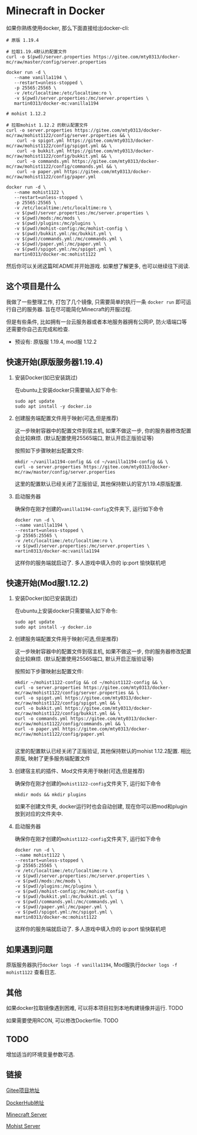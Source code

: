 # Minecraft in Docker

如果你熟练使用docker, 那么下面直接给出docker-cli:

```
# 原版 1.19.4

# 拉取1.19.4默认的配置文件
curl -o $(pwd)/server.properties https://gitee.com/mty0313/docker-mc/raw/master/config/server.properties

docker run -d \
   --name vanilla1194 \
   --restart=unless-stopped \
   -p 25565:25565 \
   -v /etc/localtime:/etc/localtime:ro \
   -v $(pwd)/server.properties:/mc/server.properties \
   martin0313/docker-mc:vanilla1194

# mohist 1.12.2

# 拉取mohist 1.12.2 的默认配置文件
curl -o server.properties https://gitee.com/mty0313/docker-mc/raw/mohist1122/config/server.properties && \
	curl -o spigot.yml https://gitee.com/mty0313/docker-mc/raw/mohist1122/config/spigot.yml && \
	curl -o bukkit.yml https://gitee.com/mty0313/docker-mc/raw/mohist1122/config/bukkit.yml && \
	curl -o commands.yml https://gitee.com/mty0313/docker-mc/raw/mohist1122/config/commands.yml && \
	curl -o paper.yml https://gitee.com/mty0313/docker-mc/raw/mohist1122/config/paper.yml

docker run -d \
   --name mohist1122 \
   --restart=unless-stopped \
   -p 25565:25565 \
   -v /etc/localtime:/etc/localtime:ro \
   -v $(pwd)/server.properties:/mc/server.properties \
   -v $(pwd)/mods:/mc/mods \
   -v $(pwd)/plugins:/mc/plugins \
   -v $(pwd)/mohist-config:/mc/mohist-config \
   -v $(pwd)/bukkit.yml:/mc/bukkit.yml \
   -v $(pwd)/commands.yml:/mc/commands.yml \
   -v $(pwd)/paper.yml:/mc/paper.yml \
   -v $(pwd)/spigot.yml:/mc/spigot.yml \
   martin0313/docker-mc:mohist1122
```

然后你可以关闭这篇README并开始游戏. 如果想了解更多, 也可以继续往下阅读.

## 这个项目是什么

我做了一些整理工作, 打包了几个镜像, 只需要简单的执行一条 `docker run` 即可运行自己的服务器. 旨在尽可能简化Minecraft的开服过程. 

但是有些条件, 比如拥有一台云服务器或者本地服务器拥有公网IP, 防火墙端口等还需要你自己去完成和检查.

- 预设有: 原版服 1.19.4, mod服 1.12.2

## 快速开始(原版服务器1.19.4)

1. 安装Docker(如已安装跳过)

   在ubuntu上安装docker只需要输入如下命令:

   ```
   sudo apt update
   sudo apt install -y docker.io
   ```

2. 创建服务端配置文件用于映射(可选,但是推荐)

   这一步映射容器中的配置文件到宿主机, 如果不做这一步, 你的服务器修改配置会比较麻烦. (默认配置使用25565端口, 默认开启正版验证等)

   按照如下步骤映射出配置文件:

   ```
   mkdir ~/vanilla1194-config && cd ~/vanilla1194-config && \
   curl -o server.properties https://gitee.com/mty0313/docker-mc/raw/master/config/server.properties
   ```

   这里的配置默认已经关闭了正版验证, 其他保持默认的官方1.19.4原版配置.

3. 启动服务器

   确保你在刚才创建的`vanilla1194-config`文件夹下, 运行如下命令

   ```
   docker run -d \
   --name vanilla1194 \
   --restart=unless-stopped \
   -p 25565:25565 \
   -v /etc/localtime:/etc/localtime:ro \
   -v $(pwd)/server.properties:/mc/server.properties \
   martin0313/docker-mc:vanilla1194
   ```

   这样你的服务端就启动了. 多人游戏中填入你的 ip:port 愉快联机吧

## 快速开始(Mod服1.12.2)

1. 安装Docker(如已安装跳过)

   在ubuntu上安装docker只需要输入如下命令:

   ```
   sudo apt update
   sudo apt install -y docker.io
   ```

2. 创建服务端配置文件用于映射(可选,但是推荐)

   这一步映射容器中的配置文件到宿主机, 如果不做这一步, 你的服务器修改配置会比较麻烦. (默认配置使用25565端口, 默认开启正版验证等)

   按照如下步骤映射出配置文件:

   ```
   mkdir ~/mohist1122-config && cd ~/mohist1122-config && \
   curl -o server.properties https://gitee.com/mty0313/docker-mc/raw/mohist1122/config/server.properties && \
   curl -o spigot.yml https://gitee.com/mty0313/docker-mc/raw/mohist1122/config/spigot.yml && \
   curl -o bukkit.yml https://gitee.com/mty0313/docker-mc/raw/mohist1122/config/bukkit.yml && \
   curl -o commands.yml https://gitee.com/mty0313/docker-mc/raw/mohist1122/config/commands.yml && \
   curl -o paper.yml https://gitee.com/mty0313/docker-mc/raw/mohist1122/config/paper.yml
    
   ```

   这里的配置默认已经关闭了正版验证, 其他保持默认的mohist 1.12.2配置. 相比原版, 映射了更多服务端配置文件

3. 创建宿主机的插件、Mod文件夹用于映射(可选,但是推荐)

   确保你在刚才创建的`mohist1122-config`文件夹下, 运行如下命令

   ```
   mkdir mods && mkdir plugins
   ```

   如果不创建文件夹, docker运行时也会自动创建, 现在你可以把mod和plugin放到对应的文件夹中.

4. 启动服务器

   确保你在刚才创建的`mohist1122-config`文件夹下, 运行如下命令

   ```
   docker run -d \
   --name mohist1122 \
   --restart=unless-stopped \
   -p 25565:25565 \
   -v /etc/localtime:/etc/localtime:ro \
   -v $(pwd)/server.properties:/mc/server.properties \
   -v $(pwd)/mods:/mc/mods \
   -v $(pwd)/plugins:/mc/plugins \
   -v $(pwd)/mohist-config:/mc/mohist-config \
   -v $(pwd)/bukkit.yml:/mc/bukkit.yml \
   -v $(pwd)/commands.yml:/mc/commands.yml \
   -v $(pwd)/paper.yml:/mc/paper.yml \
   -v $(pwd)/spigot.yml:/mc/spigot.yml \
   martin0313/docker-mc:mohist1122
   ```

   这样你的服务端就启动了. 多人游戏中填入你的 ip:port 愉快联机吧

## 如果遇到问题

原版服务器执行`docker logs -f vanilla1194`, Mod服执行`docker logs -f mohist1122` 查看日志.

## 其他

如果docker拉取镜像遇到困难, 可以将本项目拉到本地构建镜像并运行. TODO

如果需要使用RCON, 可以修改Dockerfile. TODO

## TODO

增加适当的环境变量参数可选.

## 链接

[Gitee项目地址](https://gitee.com/mty0313/docker-mc)

[DockerHub地址](https://hub.docker.com/repository/docker/martin0313/docker-mc/general)

[Minecraft Server](https://www.minecraft.net/zh-hans/download/server)

[Mohist Server](https://mohistmc.com/)